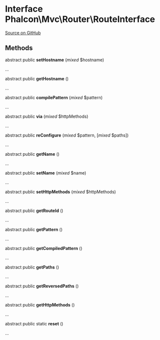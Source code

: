 # Interface **Phalcon\\Mvc\\Router\\RouteInterface**

<a href="https://github.com/phalcon/cphalcon/blob/master/phalcon/mvc/router/routeinterface.zep" class="btn btn-default btn-sm">Source on GitHub</a>

## Methods
abstract public  **setHostname** (*mixed* $hostname)

...

abstract public  **getHostname** ()

...

abstract public  **compilePattern** (*mixed* $pattern)

...

abstract public  **via** (*mixed* $httpMethods)

...

abstract public  **reConfigure** (*mixed* $pattern, [*mixed* $paths])

...

abstract public  **getName** ()

...

abstract public  **setName** (*mixed* $name)

...

abstract public  **setHttpMethods** (*mixed* $httpMethods)

...

abstract public  **getRouteId** ()

...

abstract public  **getPattern** ()

...

abstract public  **getCompiledPattern** ()

...

abstract public  **getPaths** ()

...

abstract public  **getReversedPaths** ()

...

abstract public  **getHttpMethods** ()

...

abstract public static  **reset** ()

...

